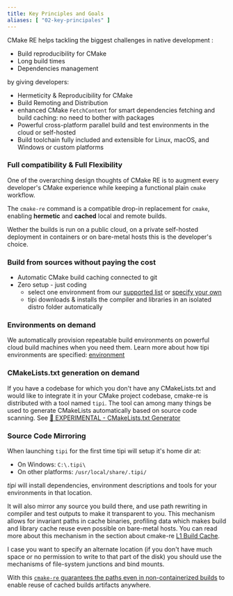 ```yaml
---
title: Key Principles and Goals
aliases: [ "02-key-principales" ]
---
```


CMake RE helps tackling the biggest challenges in native development :

- Build reproducibility for CMake
- Long build times
- Dependencies management

by giving developers:

- Hermeticity & Reproducibility for CMake
- Build Remoting and Distribution
- enhanced CMake `FetchContent` for smart dependencies fetching and build caching: no need to bother with packages
- Powerful cross-platform parallel build and test environments in the cloud or self-hosted
- Build toolchain fully included and extensible for Linux, macOS, and Windows or custom platforms

### Full compatibility & Full Flexibility

One of the overarching design thoughts of CMake RE is to augment every developer's CMake experience while keeping a functional plain `cmake` workflow.

The `cmake-re` command is a compatible drop-in replacement for `cmake`, enabling **hermetic** and **cached** local and remote builds.

Wether the builds is run on a public cloud, on a private self-hosted deployment in containers or on bare-metal hosts this is the developer's choice.

### Build from sources without paying the cost

- Automatic CMake build caching connected to git
- Zero setup - just coding
    - select one environment from our [supported list](https://github.com/tipi-build/environments) or [specify your own](https://tipi.build/documentation/01-environments#customizing-environments)
    - tipi downloads & installs the compiler and libraries in an isolated distro folder automatically


### Environments on demand

We automatically provision repeatable build environments on powerful cloud build machines when you need them.
Learn more about how tipi environments are specified: [environment](/documentation/04-environments)


### CMakeLists.txt generation on demand 
If you have a codebase for which you don't have any CMakeLists.txt and would like to integrate it in your CMake project codebase, cmake-re is distributed with a tool named `tipi`.
The tool can among many things be used to generate CMakeLists automatically based on source code scanning.
See [🔮 EXPERIMENTAL - CMakeLists.txt Generator](./1700-build-by-conventions.md)


### Source Code Mirroring

When launching `tipi` for the first time tipi will setup it's home dir at:

  - On Windows: `C:\.tipi\`
  - On other platforms: `/usr/local/share/.tipi/`

_tipi_ will  install dependencies, environment descriptions and tools for your environments in that location.

It will also mirror any source you build there, and use path rewriting in compiler and test outputs to make it transparent to you. This mechanism allows for invariant paths in cache binaries, profiling data which makes build and library cache reuse even possible on bare-metal hosts. You can read more about this mechanism in the section about cmake-re [L1 Build Cache](./0360-build-cache.md).

I case you want to specify an alternate location (if you don't have much space or no permission to write to that part of the disk)
you should use the mechanisms of file-system junctions and bind mounts.

With this [`cmake-re` guarantees the paths even in non-containerized builds](/documentation/10-tipi-cache) to enable reuse of cached builds artifacts anywhere.
